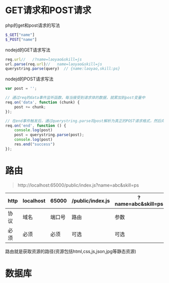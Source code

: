 # GET请求和POST请求

php的get和post请求的写法
```php
$_GET["name"]
$_POST["name"]
```

nodejd的GET请求写法
```js
req.url//   /?name=laoyao&skill=js
url.parse(req.url)//   name=laoyao&skill=js
querystring.parse(query)  // {name:laoyao,skill:ps}
```

nodejd的POST请求写法
```js
var post = '';

// 通过req的data事件监听函数，每当接受到请求体的数据，就累加到post变量中
req.on('data', function (chunk) {
    post += chunk;
});

// 在end事件触发后，通过querystring.parse将post解析为真正的POST请求格式，然后向客户端返回。
req.on('end', function () {
    console.log(post)
    post = querystring.parse(post);
    console.log(post)
    res.end("success")
});
```

# 路由

> http://localhost:65000/public/index.js?name=abc&skill=ps

|http|localhost|65000|/public/index.js|?name=abc&skill=ps|#maodian|
|-|-|-|-|-|-|
|协议|域名|端口号|路由|参数|锚点|
|必须|必须|必须|可选|可选|可选|可选|

路由就是获取资源的路径(资源包括html,css,js,json,jpg等静态资源)

# 数据库


